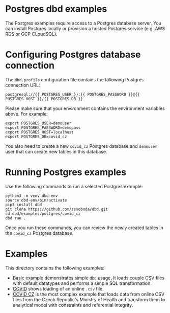# Postgres dbd examples
The Postgres examples require access to a Postgres database server. You can install Postgres locally 
or provision a hosted Postgres service (e.g. AWS RDS or GCP CLoudSQL).  

# Configuring Postgres database connection
The `dbd.profile` configuration file contains the following Postgres connection URL:

`postgresql://{{ POSTGRES_USER }}:{{ POSTGRES_PASSWORD }}@{{ POSTGRES_HOST }}/{{ POSTGRES_DB }}`

Please make sure that your environment contains the environment variables above. For example:

```shell
export POSTGRES_USER=demouser
export POSTGRES_PASSWORD=demopass
export POSTGRES_HOST=localhost
export POSTGRES_DB=covid_cz
```

You also need to create a new `covid_cz` Postgres database and `demouser` user that can create new tables in this database.

# Running Postgres examples
Use the following commands to run a selected Postgres example:

```shell
python3 -m venv dbd-env
source dbd-env/bin/activate
pip3 install dbd
git clone https://github.com/zsvoboda/dbd.git
cd dbd/examples/postgres/covid_cz
dbd run .  
```

Once you run these commands, you can review the newly created tables in the `covid_cz` Postgres database.

# Examples

This directory contains the following examples:

* [Basic example](basic/README.md) demonstrates simple `dbd` usage. It loads couple CSV files with default datatypes and performs a simple SQL transformation.
* [COVID](covid/README.md) shows loading of an online `.csv` file.
* [COVID CZ](covid_cz/README.md) is the most complex example that loads data from online CSV files from the Czech Republic's Ministry of Health and transform them to analytical model with constraints and referential integrity.

